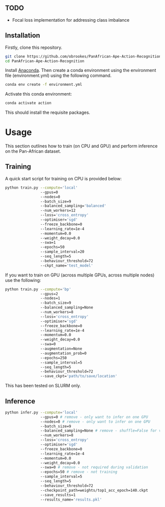 ## TODO

- Focal loss implementation for addressing class imbalance

## Installation

Firstly, clone this repository.

```bash
git clone https://github.com/obrookes/PanAfrican-Ape-Action-Recognition.git
cd PanAfrican-Ape-Action-Recognition
```

Install [Anaconda](https://docs.conda.io/en/latest/miniconda.html). Then create a conda environment using the environment file (environment.yml) using the following command.

```bash
conda env create -f environment.yml
```

Activate this conda environment:

```bash
conda activate action
```

This should install the requisite packages.


# Usage

This section outlines how to train (on CPU and GPU) and perform inference on the Pan-African dataset. 

## Training

A quick start script for training on CPU is provided below:

```bash
python train.py --compute='local'
                --gpus=0
                --nodes=0
                --batch_size=9
                --balanced_sampling='balanced'
                --num_workers=12
                --loss='cross_entropy'
                --optimiser='sgd'
                --freeze_backbone=0
                --learning_rate=1e-4
                --momentum=0.0
                --weight_decay=0.0
                --swa=1
                --epochs=50
                --sample_interval=20
                --seq_length=5
                --behaviour_threshold=72
                --ckpt_name='test_model'
```

If you want to train on GPU (across multiple GPUs, across multiple nodes) use the following:

```bash
python train.py --compute='bp'
                --gpus=2 
                --nodes=1 
                --batch_size=9 
                --balanced_sampling=None 
                --num_workers=8 
                --loss='cross_entropy' 
                --optimiser='sgd' 
                --freeze_backbone=0 
                --learning_rate=1e-4 
                --momentum=0.0 
                --weight_decay=0.0 
                --swa=0 
                --augmentation=None 
                --augmentation_prob=0 
                --epochs=250 
                --sample_interval=5 
                --seq_length=5 
                --behaviour_threshold=72 
                --save_ckpt='path/to/save/location'
```

This has been tested on SLURM only.

## Inference

```bash
python infer.py --compute='local' 
                --gpus=0 # remove - only want to infer on one GPU
                --nodes=0 # remove - only want to infer on one GPU  
                --batch_size=9 
                --balanced_sampling=None # remove - shuffle=False for validation
                --num_workers=8 
                --loss='cross_entropy' 
                --optimiser='sgd' 
                --freeze_backbone=0 
                --learning_rate=1e-4 
                --momentum=0.0 
                --weight_decay=0.0 
                --swa=0 # remove - not required during validation
                --epochs=50 # remove - not training
                --sample_interval=5 
                --seq_length=5 
                --behaviour_threshold=72 
                --checkpoint_path=weights/top1_acc_epoch=140.ckpt 
                --save_results=1 
                --results_name='results.pkl'
```
